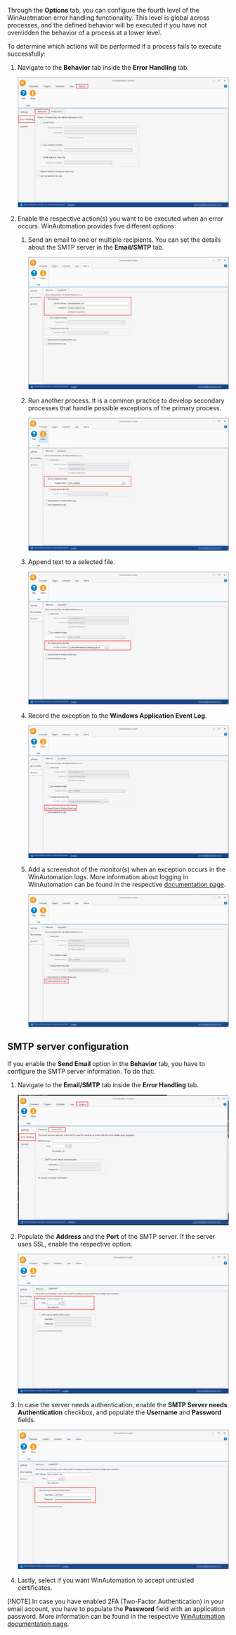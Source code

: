 Through the **Options** tab, you can configure the fourth level of the WinAuotmation error handling functionality. This level is global across processes, and the defined behavior will be executed if you have not overridden the behavior of a process at a lower level.

To determine which actions will be performed if a process fails to execute successfully:

1.	Navigate to the **Behavior** tab inside the **Error Handling** tab.

    ![The Behaviour tab.](..\media\behaviour-tab-error-handling-options.png)

1.	Enable the respective action(s) you want to be executed when an error occurs. WinAutomation provides five different options:
    
    1.  Send an email to one or multiple recipients. You can set the details about the SMTP server in the **Email/SMTP** tab.

        ![A checkbox to enable the Send Email option and the relevant fields.](..\media\send-email-error-handling.png)

    1.  Run another process. It is a common practice to develop secondary processes that handle possible exceptions of the primary process. 

        ![A checkbox to enable the Run Another Process option and the relevant field.](..\media\run-another-process-error-handling.png)

    1.  Append text to a selected file.

        ![A checkbox to enable the Write Event to Text File option and the relevant field.](..\media\write-event-to-text-file-error-handling.png)

    1.  Record the exception to the **Windows Application Event Log**. 

        ![A checkbox to enable recording to the Windows Event Log.](..\media\windows-event-log-error-handling.png)

    1.  Add a screenshot of the monitor(s) when an exception occurs in the WinAutomation logs. More information about logging in WinAutomation can be found in the respective [documentation page](https://docs.winautomation.com/en/logs.html). 

        ![A checkbox to enable screenshots in the WinAutomation logs.](..\media\screenshots-error-handling.png)

## SMTP server configuration

If you enable the **Send Email** option in the **Behavior** tab, you have to configure the SMTP server information. To do that:

1.	Navigate to the **Email/SMTP** tab inside the **Error Handling** tab.

    ![The Email/SMTP tab.](..\media\email-smtp-tab-error-handling-options.png)

1.	Populate the **Address** and the **Port** of the SMTP server. If the server uses SSL, enable the respective option.

    ![Two fields to populate the Address and Port of the server.](..\media\address-port-email-smtp-tab.png)

1.	In case the server needs authentication, enable the **SMTP Server needs Authentication** checkbox, and populate the **Username** and **Password** fields. 

    ![A chechbox that specified if The SMTP server needs authentication, and the Username and Passwords fields.](..\media\authentication-email-smtp-tab.png)

1.	Lastly, select if you want WinAutomation to accept untrusted certificates.

[!ΝΟΤΕ]
In case you have enabled 2FA (Two-Factor Authentication) in your email account, you have to populate the **Password** field with an application password. More information can be found in the respective [WinAutomation documentation page](https://docs.winautomation.com/en/email-interaction-with-two-step-verification.html#email-interaction-with-two-step-verification). 
